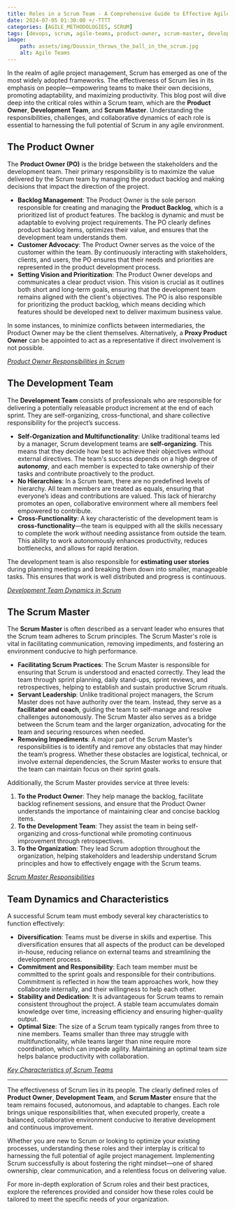 ```yaml
---
title: Roles in a Scrum Team - A Comprehensive Guide to Effective Agile Collaboration 
date: 2024-07-05 01:30:00 +/-TTTT
categories: [AGILE_METHODOLOGIES, SCRUM]
tags: [devops, scrum, agile-teams, product-owner, scrum-master, development-team, self-organization]
image:
    path: assets/img/Doussin_throws_the_ball_in_the_scrum.jpg
    alt: Agile Teams
---
```


In the realm of agile project management, Scrum has emerged as one of the most widely adopted frameworks. The effectiveness of Scrum lies in its emphasis on people—empowering teams to make their own decisions, promoting adaptability, and maximizing productivity. This blog post will dive deep into the critical roles within a Scrum team, which are the **Product Owner**, **Development Team**, and **Scrum Master**. Understanding the responsibilities, challenges, and collaborative dynamics of each role is essential to harnessing the full potential of Scrum in any agile environment.

## The Product Owner

The **Product Owner (PO)** is the bridge between the stakeholders and the development team. Their primary responsibility is to maximize the value delivered by the Scrum team by managing the product backlog and making decisions that impact the direction of the project.

- **Backlog Management**: The Product Owner is the sole person responsible for creating and managing the **Product Backlog**, which is a prioritized list of product features. The backlog is dynamic and must be adaptable to evolving project requirements. The PO clearly defines product backlog items, optimizes their value, and ensures that the development team understands them.
- **Customer Advocacy**: The Product Owner serves as the voice of the customer within the team. By continuously interacting with stakeholders, clients, and users, the PO ensures that their needs and priorities are represented in the product development process.
- **Setting Vision and Prioritization**: The Product Owner develops and communicates a clear product vision. This vision is crucial as it outlines both short and long-term goals, ensuring that the development team remains aligned with the client's objectives. The PO is also responsible for prioritizing the product backlog, which means deciding which features should be developed next to deliver maximum business value.

In some instances, to minimize conflicts between intermediaries, the Product Owner may be the client themselves. Alternatively, a **Proxy Product Owner** can be appointed to act as a representative if direct involvement is not possible.

*[Product Owner Responsibilities in Scrum](https://www.scrum.org/resources/what-is-a-product-owner)*

## The Development Team

The **Development Team** consists of professionals who are responsible for delivering a potentially releasable product increment at the end of each sprint. They are self-organizing, cross-functional, and share collective responsibility for the project’s success.

- **Self-Organization and Multifunctionality**: Unlike traditional teams led by a manager, Scrum development teams are **self-organizing**. This means that they decide how best to achieve their objectives without external directives. The team's success depends on a high degree of **autonomy**, and each member is expected to take ownership of their tasks and contribute proactively to the product.
- **No Hierarchies**: In a Scrum team, there are no predefined levels of hierarchy. All team members are treated as equals, ensuring that everyone’s ideas and contributions are valued. This lack of hierarchy promotes an open, collaborative environment where all members feel empowered to contribute.
- **Cross-Functionality**: A key characteristic of the development team is **cross-functionality**—the team is equipped with all the skills necessary to complete the work without needing assistance from outside the team. This ability to work autonomously enhances productivity, reduces bottlenecks, and allows for rapid iteration.

The development team is also responsible for **estimating user stories** during planning meetings and breaking them down into smaller, manageable tasks. This ensures that work is well distributed and progress is continuous.

*[Development Team Dynamics in Scrum](https://clickup.com/blog/scrum-team/)*

## The Scrum Master

The **Scrum Master** is often described as a servant leader who ensures that the Scrum team adheres to Scrum principles. The Scrum Master's role is vital in facilitating communication, removing impediments, and fostering an environment conducive to high performance.

- **Facilitating Scrum Practices**: The Scrum Master is responsible for ensuring that Scrum is understood and enacted correctly. They lead the team through sprint planning, daily stand-ups, sprint reviews, and retrospectives, helping to establish and sustain productive Scrum rituals.
- **Servant Leadership**: Unlike traditional project managers, the Scrum Master does not have authority over the team. Instead, they serve as a **facilitator and coach**, guiding the team to self-manage and resolve challenges autonomously. The Scrum Master also serves as a bridge between the Scrum team and the larger organization, advocating for the team and securing resources when needed.
- **Removing Impediments**: A major part of the Scrum Master’s responsibilities is to identify and remove any obstacles that may hinder the team’s progress. Whether these obstacles are logistical, technical, or involve external dependencies, the Scrum Master works to ensure that the team can maintain focus on their sprint goals.

Additionally, the Scrum Master provides service at three levels:
1. **To the Product Owner**: They help manage the backlog, facilitate backlog refinement sessions, and ensure that the Product Owner understands the importance of maintaining clear and concise backlog items.
2. **To the Development Team**: They assist the team in being self-organizing and cross-functional while promoting continuous improvement through retrospectives.
3. **To the Organization**: They lead Scrum adoption throughout the organization, helping stakeholders and leadership understand Scrum principles and how to effectively engage with the Scrum teams.

*[Scrum Master Responsibilities](https://www.simplilearn.com/scrum-master-roles-responsibilities-qualities-article)*

## Team Dynamics and Characteristics

A successful Scrum team must embody several key characteristics to function effectively:

- **Diversification**: Teams must be diverse in skills and expertise. This diversification ensures that all aspects of the product can be developed in-house, reducing reliance on external teams and streamlining the development process.
- **Commitment and Responsibility**: Each team member must be committed to the sprint goals and responsible for their contributions. Commitment is reflected in how the team approaches work, how they collaborate internally, and their willingness to help each other.
- **Stability and Dedication**: It is advantageous for Scrum teams to remain consistent throughout the project. A stable team accumulates domain knowledge over time, increasing efficiency and ensuring higher-quality output.
- **Optimal Size**: The size of a Scrum team typically ranges from three to nine members. Teams smaller than three may struggle with multifunctionality, while teams larger than nine require more coordination, which can impede agility. Maintaining an optimal team size helps balance productivity with collaboration.

*[Key Characteristics of Scrum Teams](https://www.scrum.org/resources/key-characteristics-scrum-teams)*

---
The effectiveness of Scrum lies in its people. The clearly defined roles of **Product Owner**, **Development Team**, and **Scrum Master** ensure that the team remains focused, autonomous, and adaptable to changes. Each role brings unique responsibilities that, when executed properly, create a balanced, collaborative environment conducive to iterative development and continuous improvement.

Whether you are new to Scrum or looking to optimize your existing processes, understanding these roles and their interplay is critical to harnessing the full potential of agile project management. Implementing Scrum successfully is about fostering the right mindset—one of shared ownership, clear communication, and a relentless focus on delivering value.

For more in-depth exploration of Scrum roles and their best practices, explore the references provided and consider how these roles could be tailored to meet the specific needs of your organization.

